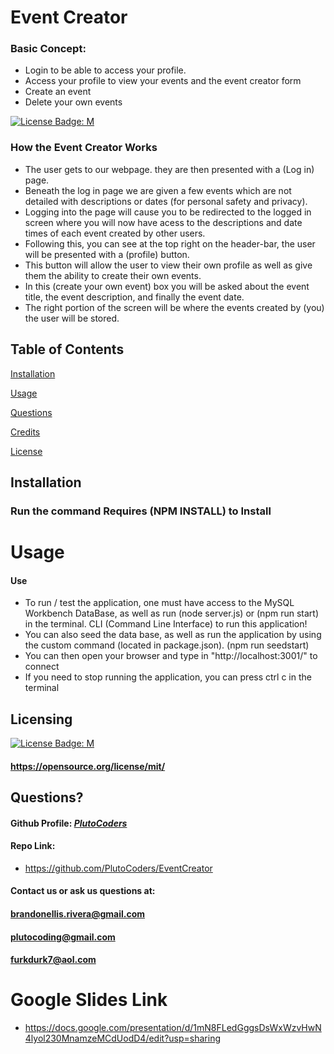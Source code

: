 
  # Event Creator

  ### Basic Concept:
  - Login to be able to access your profile.
  - Access your profile to view your events and the event creator form
  - Create an event
  - Delete your own events

  [![License Badge: M](https://img.shields.io/badge/License-M-blue.svg)](https://opensource.org/license/mit/)

  ### How the Event Creator Works
  - The user gets to our webpage. they are then presented with a (Log in) page. 
  - Beneath the log in page we are given a few events which are not detailed with descriptions or dates (for personal safety and privacy). 
  - Logging into the page will cause you to be redirected to the logged in screen where you will now have acess to the descriptions and date times of each event created by other users. 
  - Following this, you can see at the top right on the header-bar, the user will be presented with a (profile) button. 
  - This button will allow the user to view their own profile as well as give them the ability to create their own events. 
  - In this (create your own event) box you will be asked about the event title, the event description, and finally the event date. 
  - The right portion of the screen will be where the events created by (you) the user will be stored.

  ## Table of Contents

  [Installation](#installation)

  [Usage](#usage)

  [Questions](#questions)

  [Credits](#credits)

  [License](#license)

  ## Installation
  ### Run the command Requires (NPM INSTALL) to Install

  # Usage 
  #### Use 
  - To run / test the application, one must have access to the MySQL Workbench DataBase, as well as run (node server.js) or (npm run start) in the terminal. CLI (Command Line Interface) to run this application!
  - You can also seed the data base, as well as run the application by using the custom command (located in package.json). (npm run seedstart)
  - You can then open your browser and type in "http://localhost:3001/" to connect
  - If you need to stop running the application, you can press ctrl c in the terminal

  ## Licensing
  [![License Badge: M](https://img.shields.io/badge/License-M-blue.svg)](https://opensource.org/license/mit/)
  
  #### https://opensource.org/license/mit/

  ## Questions?
  
  #### Github Profile: [*PlutoCoders*](https://github.com/PlutoCoders)
  #### Repo Link:
  - https://github.com/PlutoCoders/EventCreator


  #### Contact us or ask us questions at:
  #### [brandonellis.rivera@gmail.com](mailto:brandonellis.rivera@gmail.com)
  #### [plutocoding@gmail.com](mailto:plutocoding@gmail.com)
  #### [furkdurk7@aol.com](mailto:furkdurk7@aol.com)
  

  # Google Slides Link
  - https://docs.google.com/presentation/d/1mN8FLedGggsDsWxWzvHwN4lyol230MnamzeMCdUodD4/edit?usp=sharing
